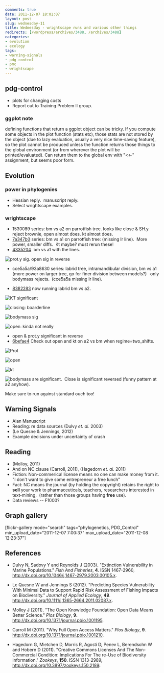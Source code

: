 ```yaml
---
comments: true
date: 2011-12-07 18:01:07
layout: post
slug: wednesday-11
title: Wednesday - wrightscape runs and various other things
redirects: [/wordpress/archives/3488, /archives/3488]
categories:
- evolution
- ecology
tags:
- warning-signals
- pdg-control
- pmc
- wrightscape
---
```


## pdg-control
	
  * plots for changing costs
  * Report out to Training Problem II group.

### ggplot note

defining functions that return a ggplot object can be tricky. If you compute some objects in the plot function (stats etc), those stats are not stored by the object (due to lazy evaluation, usually a very nice time-saving feature), so the plot cannot be produced unless the function returns those things to the global environment (or from wherever the plot will be printed/evaluated). Can return them to the global env with "<<-" assignment, but seems poor form.


## Evolution


### power in phylogenies
	
  * Hessian reply.  manuscript reply.
  * Select wrightscape examples.

### wrightscape

  * 1530089 series: bm vs a2 on parrotfish tree. looks like close & SH.y reject brownie, open almost does. kt almost does.
  * [7a347b0](https://github.com/cboettig/wrightscape/commit/7a347b05696d179e442b2619d5a0dd5c70c284c8) series: bm vs a1 on parrotfish tree: (missing lr line).  More power, smaller diffs.  Kt maybe? must rerun these!
  * [4335204](https://github.com/cboettig/wrightscape/commit/43352040ff429dab06a038632d16025775e87a5d)  bm vs a1 with the lines.

![prot.y](http://www.flickr.com/photos/cboettig/6475405483/in/photostream) sig.  open sig in reverse

  * cce5a5a/93a8630 series: labrid tree, intramandibular division, bm vs a1   (more power on larger tree, go for finer division between models?)   only bodymass rejects.  (cce5a5a missing lr line).

  * [8382283](https://github.com/cboettig/wrightscape/blob/8382283f9b63f6dd3500baf75a9acaf441d62007/demo/labrid_power.R) now running labrid bm vs a2.

![KT significant](http://farm8.staticflickr.com/7175/6475405483_eb15f0aea9.jpg)  

![closing: boarderline](http://farm8.staticflickr.com/7156/6475405223_485794f9af_o.png)

![bodymass sig](http://farm8.staticflickr.com/7151/6475405179_f9046e73e3_o.png)

![open: kinda not really](http://farm8.staticflickr.com/7022/6475405419_6b917dae8e.jpg)

  * open & prot.y significant in reverse
  * [6befae4](https://github.com/cboettig/wrightscape/commit/6befae4fdbce8ef5ab00c141e68e6681a391ed29) Check out open and kt on a2 vs bm when regime=two_shifts.


![Prot](http://farm8.staticflickr.com/7146/6477481011_65e328f325_m.jpg) 

![open](http://farm8.staticflickr.com/7033/6477480971_084c73eb32.jpg) 

![kt](http://farm8.staticflickr.com/7027/6477480889_547db25f73.jpg) 

![bodymass](http://farm8.staticflickr.com/7163/6477480785_4216e0f606_o.png) are significant.  Close is significant reversed (funny pattern at a2 anyhow).



Make sure to run against standard ouch too!




## Warning Signals

	
  * Alan Manuscript
  * Reading: re data sources (Dulvy _et. al._ 2003)
  * (Le Quesne & Jennings, 2012)
  * Example decisions under uncertainty of crash


## Reading


- (Molloy, 2011)
- And on NC clause (Carroll, 2011), (Hagedorn _et. al._ 2011)
- Fiction: Non-commerical license means no one can make money from it. "I don't want to give some entrepreneur a free lunch"
- Fact: NC means the journal (by holding the copyright) retains the right to **sell** your work to pharmaceuticals, teachers, researchers interested in text-mining,  (rather than those groups having **free** use).
- Data reviews -- F1000?


## Graph gallery


[flickr-gallery mode="search" tags="phylogenetics, PDG_Control" min_upload_date="2011-12-07 7:00:37" max_upload_date="2011-12-08 12:23:37"]

## References


- Dulvy N, Sadovy Y and Reynolds J (2003).
"Extinction Vulnerability in Marine Populations."
*Fish And Fisheries*, **4**.
ISSN 1467-2960, <a href="http://dx.doi.org/10.1046/j.1467-2979.2003.00105.x">http://dx.doi.org/10.1046/j.1467-2979.2003.00105.x</a>.

- Le Quesne W and Jennings S (2012).
"Predicting Species Vulnerability With Minimal Data to Support Rapid Risk Assessment of Fishing Impacts on Biodiversity."
*Journal of Applied Ecology*, **49**.
<a href="http://dx.doi.org/10.1111/j.1365-2664.2011.02087.x">http://dx.doi.org/10.1111/j.1365-2664.2011.02087.x</a>.

- Molloy J (2011).
"The Open Knowledge Foundation: Open Data Means Better Science."
*Plos Biology*, **9**.
<a href="http://dx.doi.org/10.1371/journal.pbio.1001195">http://dx.doi.org/10.1371/journal.pbio.1001195</a>.

- Carroll M (2011).
"Why Full Open Access Matters."
*Plos Biology*, **9**.
<a href="http://dx.doi.org/10.1371/journal.pbio.1001210">http://dx.doi.org/10.1371/journal.pbio.1001210</a>.

- Hagedorn G, Mietchen D, Morris R, Agosti D, Penev L, Berendsohn W and Hobern D (2011).
"Creative Commons Licenses And The Non-Commercial Condition: Implications For The re-Use of Biodiversity Information."
*Zookeys*, **150**.
ISSN 1313-2989, <a href="http://dx.doi.org/10.3897/zookeys.150.2189">http://dx.doi.org/10.3897/zookeys.150.2189</a>.

